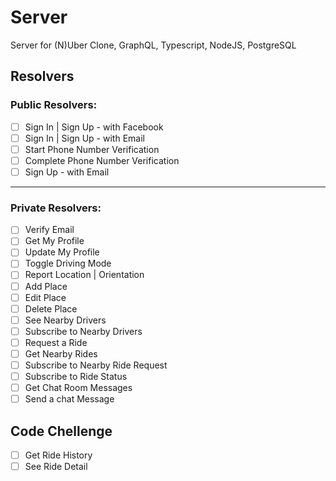 # Server

Server for (N)Uber Clone, GraphQL, Typescript, NodeJS, PostgreSQL

## Resolvers

### Public Resolvers: 
- [ ] Sign In | Sign Up - with Facebook
- [ ] Sign In | Sign Up - with Email
- [ ] Start Phone Number Verification
- [ ] Complete Phone Number Verification
- [ ] Sign Up - with Email

---

### Private Resolvers: 

- [ ] Verify Email
- [ ] Get My Profile
- [ ] Update My Profile
- [ ] Toggle Driving Mode
- [ ] Report Location | Orientation
- [ ] Add Place
- [ ] Edit Place
- [ ] Delete Place
- [ ] See Nearby Drivers
- [ ] Subscribe to Nearby Drivers
- [ ] Request a Ride
- [ ] Get Nearby Rides
- [ ] Subscribe to Nearby Ride Request
- [ ] Subscribe to Ride Status
- [ ] Get Chat Room Messages
- [ ] Send a chat Message

## Code Chellenge
- [ ] Get Ride History
- [ ] See Ride Detail 
